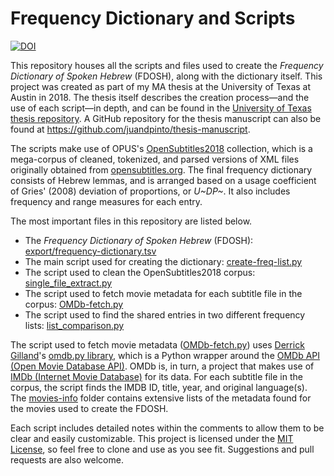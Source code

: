 # Frequency Dictionary and Scripts

[![DOI](https://zenodo.org/badge/123617466.svg)](https://zenodo.org/badge/latestdoi/123617466)

This repository houses all the scripts and files used to create the *Frequency Dictionary of Spoken Hebrew* (FDOSH), along with the dictionary itself. This project was created as part of my MA thesis at the University of Texas at Austin in 2018. The thesis itself describes the creation process—and the use of each script—in depth, and can be found in the [University of Texas thesis repository](https://repositories.lib.utexas.edu/handle/2152/11). A GitHub repository for the thesis manuscript can also be found at <https://github.com/juandpinto/thesis-manuscript>.

The scripts make use of OPUS's [OpenSubtitles2018](http://opus.nlpl.eu/OpenSubtitles2018.php) collection, which is a mega-corpus of cleaned, tokenized, and parsed versions of XML files originally obtained from [opensubtitles.org](http://opensubtitles.org). The final frequency dictionary consists of Hebrew lemmas, and is arranged based on a usage coefficient of Gries' (2008) deviation of proportions, or *U~DP~*. It also includes frequency and range measures for each entry.

The most important files in this repository are listed below.

- The *Frequency Dictionary of Spoken Hebrew* (FDOSH): [export/frequency-dictionary.tsv](export/frequency-dictionary.tsv)
- The main script used for creating the dictionary: [create-freq-list.py](create-freq-list.py)
- The script used to clean the OpenSubtitles2018 corpus: [single_file_extract.py](single_file_extract.py)
- The script used to fetch movie metadata for each subtitle file in the corpus: [OMDb-fetch.py](OMDb-fetch.py)
- The script used to find the shared entries in two different frequency lists: [list_comparison.py](list_comparison.py)

The script used to fetch movie metadata ([OMDb-fetch.py](OMDb-fetch.py)) uses [Derrick Gilland](https://github.com/dgilland)'s [omdb.py library](https://github.com/dgilland/omdb.py), which is a Python wrapper around the [OMDb API (Open Movie Database API)](http://omdbapi.com). OMDb is, in turn, a project that makes use of [IMDb (Internet Movie Database)](http://www.imdb.com) for its data. For each subtitle file in the corpus, the script finds the IMDB ID, title, year, and original language(s). The [movies-info](movies-info/) folder contains extensive lists of the metadata found for the movies used to create the FDOSH.

Each script includes detailed notes within the comments to allow them to be clear and easily customizable. This project is licensed under the [MIT License](LICENSE), so feel free to clone and use as you see fit. Suggestions and pull requests are also welcome.
